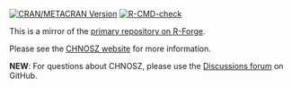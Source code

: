 <!-- badges: start -->
[![CRAN/METACRAN Version](https://img.shields.io/cran/v/CHNOSZ?label=CRAN&color=4bc51e)](https://cran.r-project.org/package=CHNOSZ)
[![R-CMD-check](https://github.com/jedick/CHNOSZ/actions/workflows/R-CMD-check.yaml/badge.svg)](https://github.com/jedick/CHNOSZ/actions/workflows/R-CMD-check.yaml)
<!-- badges: end -->

This is a mirror of the [primary repository on R-Forge](https://r-forge.r-project.org/projects/chnosz/).

Please see the [CHNOSZ website](https://chnosz.net) for more information.

**NEW**: For questions about CHNOSZ, please use the [Discussions forum](https://github.com/jedick/CHNOSZ/discussions) on GitHub.
